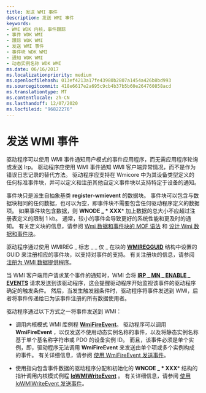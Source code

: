 ```yaml
---
title: 发送 WMI 事件
description: 发送 WMI 事件
keywords:
- WMI WDK 内核，事件跟踪
- 事件 WDK WMI
- 跟踪 WDK WMI
- 发送 WMI 事件
- 事件块 WDK WMI
- 通知 WDK WMI
- 动态实例名称 WDK WMI
ms.date: 06/16/2017
ms.localizationpriority: medium
ms.openlocfilehash: 013ef4213a17fe43980b2807a1454a426b8bd993
ms.sourcegitcommit: 418e6617e2a695c9cb4b37b5b60e264760858acd
ms.translationtype: MT
ms.contentlocale: zh-CN
ms.lasthandoff: 12/07/2020
ms.locfileid: "96822276"
---
```

# <a name="sending-wmi-events"></a>发送 WMI 事件





驱动程序可以使用 WMI 事件通知用户模式的事件应用程序，而无需应用程序轮询或发送 Irp。 驱动程序应使用 WMI 事件通知 WMI 客户端异常情况，而不是作为错误日志记录的替代方法。 驱动程序应支持在 Wmicore 中为其设备类型定义的任何标准事件块，并可以定义和注册其他自定义事件块以支持特定于设备的通知。

事件块只是派生自抽象基类 **register-wmievent** 的数据块。 事件块可以包含与数据块相同的任何数据，也可以为空，即事件块不需要包含任何驱动程序定义的数据项。 如果事件块包含数据，则 **WNODE \_ * XXX*** 加上数据的总大小不应超过注册表定义的限制 1 kb。 通常，较小的事件会导致更好的系统性能和更及时的通知。 有关定义块的信息，请参阅 [Wmi 数据和事件块的 MOF 语法](mof-syntax-for-wmi-data-and-event-blocks.md) 和 [设计 Wmi 数据和事件块](designing-wmi-data-and-event-blocks.md)。

驱动程序通过使用 WMIREG \_ 标志 \_ \_ 仅 \_ 在块的 [**WMIREGGUID**](/windows-hardware/drivers/ddi/wmistr/ns-wmistr-wmiregguidw) 结构中设置的 GUID 来注册相应的事件块，以支持对事件的支持。 有关注册块的信息，请参阅 [注册为 WMI 数据提供程序](registering-as-a-wmi-data-provider.md)。

当 WMI 客户端用户请求某个事件的通知时，WMI 会将 [**IRP \_ MN \_ ENABLE \_ EVENTS**](./irp-mn-enable-events.md) 请求发送到该驱动程序，这会提醒驱动程序开始监视该事件的驱动程序确定的触发条件。 然后，当发生触发器条件时，驱动程序将事件发送到 WMI，后者将事件传递给已为该事件注册的所有数据使用者。

驱动程序通过以下方式之一将事件发送到 WMI：

- 调用内核模式 WMI 库例程 [**WmiFireEvent**](/windows-hardware/drivers/ddi/wmilib/nf-wmilib-wmifireevent)。 驱动程序可以调用 **WmiFireEvent** ，以仅发送不使用动态实例名称的事件，以及将静态实例名称基于单个基名称字符串或 PDO 的设备实例 ID。 而且，该事件必须是单个实例，即，驱动程序无法调用 **WmiFireEvent** 来发送由单个项或多个实例构成的事件。 有关详细信息，请参阅 [使用 WmiFireEvent 发送事件](sending-an-event-with-wmifireevent.md)。

- 使用指向包含事件数据的驱动程序分配和初始化的 **WNODE \_ * XXX*** 结构的指针调用内核模式例程 [**IoWMIWriteEvent**](/windows-hardware/drivers/ddi/wdm/nf-wdm-iowmiwriteevent) 。 有关详细信息，请参阅 [使用 IoWMIWriteEvent 发送事件](sending-an-event-with-iowmiwriteevent.md)。

 

